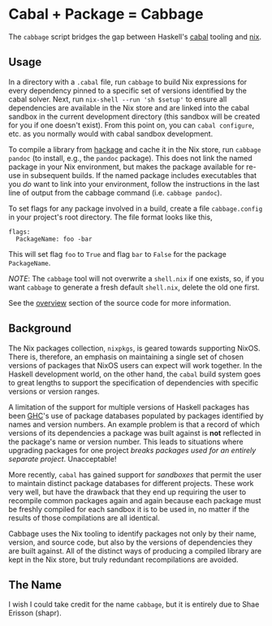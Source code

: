 Cabal + Package = Cabbage
===

The `cabbage` script bridges the gap between Haskell's
[cabal](https://www.haskell.org/cabal/users-guide/) tooling and
[nix](https://github.com/NixOS/nixpkgs).

Usage
---

In a directory with a `.cabal` file, run `cabbage` to build Nix
expressions for every dependency pinned to a specific set of versions
identified by the cabal solver. Next, run `nix-shell --run 'sh
$setup'` to ensure all dependencies are available in the Nix store and
are linked into the cabal sandbox in the current development directory
(this sandbox will be created for you if one doesn't exist). From this
point on, you can `cabal configure`, etc. as you normally would with
cabal sandbox development.

To compile a library from [hackage](http://hackage.haskell.org) and
cache it in the Nix store, run `cabbage pandoc` (to install, e.g., the
`pandoc` package). This does not link the named package in your Nix
environment, but makes the package available for re-use in subsequent
builds. If the named package includes executables that you *do* want
to link into your environment, follow the instructions in the last
line of output from the cabbage command (i.e. `cabbage pandoc`).

To set flags for any package involved in a build, create a file
`cabbage.config` in your project's root directory. The file format
looks like this,

```
flags:
  PackageName: foo -bar
```

This will set flag `foo` to `True` and flag `bar` to `False` for the
package `PackageName`.

*NOTE*: The `cabbage` tool will not overwrite a `shell.nix` if one
exists, so, if you want `cabbage` to generate a fresh default
`shell.nix`, delete the old one first.

See the
[overview](https://github.com/acowley/cabbage/blob/master/Nix-notes.org#overview)
section of the source code for more information.

Background
---

The Nix packages collection, `nixpkgs`, is geared towards supporting
NixOS. There is, therefore, an emphasis on maintaining a single set of
chosen versions of packages that NixOS users can expect will work
together. In the Haskell development world, on the other hand, the
`cabal` build system goes to great lengths to support the
specification of dependencies with specific versions or version
ranges.

A limitation of the support for multiple versions of Haskell packages
has been [GHC](https://www.haskell.org/ghc/)'s use of package
databases populated by packages identified by names and version
numbers. An example problem is that a record of which versions of its
dependencies a package was built against is **not** reflected in the
package's name or version number. This leads to situations where
upgrading packages for one project *breaks packages used for an
entirely separate project*. Unacceptable!

More recently, `cabal` has gained support for *sandboxes* that permit
the user to maintain distinct package databases for different
projects. These work very well, but have the drawback that they end up
requiring the user to recompile common packages again and again
because each package must be freshly compiled for each sandbox it is
to be used in, no matter if the results of those compilations are all
identical.

Cabbage uses the Nix tooling to identify packages not only by their
name, version, and source code, but also by the versions of
dependencies they are built against. All of the distinct ways of
producing a compiled library are kept in the Nix store, but truly
redundant recompilations are avoided.

The Name
---

I wish I could take credit for the name `cabbage`, but it is entirely
due to Shae Erisson (shapr).
